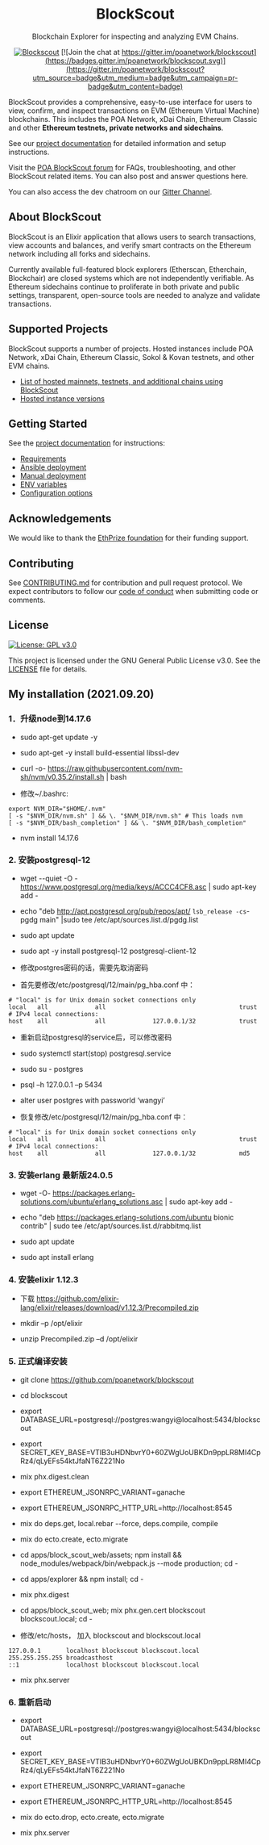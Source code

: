 <h1 align="center">BlockScout</h1>
<p align="center">Blockchain Explorer for inspecting and analyzing EVM Chains.</p>
<div align="center">

[![Blockscout](https://github.com/blockscout/blockscout/workflows/Blockscout/badge.svg?branch=master)](https://github.com/blockscout/blockscout/actions) [![Join the chat at https://gitter.im/poanetwork/blockscout](https://badges.gitter.im/poanetwork/blockscout.svg)](https://gitter.im/poanetwork/blockscout?utm_source=badge&utm_medium=badge&utm_campaign=pr-badge&utm_content=badge)

</div>

BlockScout provides a comprehensive, easy-to-use interface for users to view, confirm, and inspect transactions on EVM (Ethereum Virtual Machine) blockchains. This includes the POA Network, xDai Chain, Ethereum Classic and other **Ethereum testnets, private networks and sidechains**.

See our [project documentation](https://docs.blockscout.com/) for detailed information and setup instructions.

Visit the [POA BlockScout forum](https://forum.poa.network/c/blockscout) for FAQs, troubleshooting, and other BlockScout related items. You can also post and answer questions here.

You can also access the dev chatroom on our [Gitter Channel](https://gitter.im/poanetwork/blockscout).

## About BlockScout

BlockScout is an Elixir application that allows users to search transactions, view accounts and balances, and verify smart contracts on the Ethereum network including all forks and sidechains.

Currently available full-featured block explorers (Etherscan, Etherchain, Blockchair) are closed systems which are not independently verifiable.  As Ethereum sidechains continue to proliferate in both private and public settings, transparent, open-source tools are needed to analyze and validate transactions.

## Supported Projects

BlockScout supports a number of projects. Hosted instances include POA Network, xDai Chain, Ethereum Classic, Sokol & Kovan testnets, and other EVM chains. 

- [List of hosted mainnets, testnets, and additional chains using BlockScout](https://docs.blockscout.com/for-projects/supported-projects)
- [Hosted instance versions](https://docs.blockscout.com/about/use-cases/hosted-blockscout)


## Getting Started

See the [project documentation](https://docs.blockscout.com/) for instructions:
- [Requirements](https://docs.blockscout.com/for-developers/information-and-settings/requirements)
- [Ansible deployment](https://docs.blockscout.com/for-developers/ansible-deployment)
- [Manual deployment](https://docs.blockscout.com/for-developers/manual-deployment)
- [ENV variables](https://docs.blockscout.com/for-developers/information-and-settings/env-variables)
- [Configuration options](https://docs.blockscout.com/for-developers/configuration-options)


## Acknowledgements

We would like to thank the [EthPrize foundation](http://ethprize.io/) for their funding support.

## Contributing

See [CONTRIBUTING.md](CONTRIBUTING.md) for contribution and pull request protocol. We expect contributors to follow our [code of conduct](CODE_OF_CONDUCT.md) when submitting code or comments.

## License

[![License: GPL v3.0](https://img.shields.io/badge/License-GPL%20v3-blue.svg)](https://www.gnu.org/licenses/gpl-3.0)

This project is licensed under the GNU General Public License v3.0. See the [LICENSE](LICENSE) file for details.

## My installation (2021.09.20)

### 1．升级node到14.17.6

* sudo apt-get update -y
* sudo apt-get -y install build-essential libssl-dev
* curl -o- https://raw.githubusercontent.com/nvm-sh/nvm/v0.35.2/install.sh | bash

* 修改~/.bashrc:
```
export NVM_DIR="$HOME/.nvm"
[ -s "$NVM_DIR/nvm.sh" ] && \. "$NVM_DIR/nvm.sh" # This loads nvm
[ -s "$NVM_DIR/bash_completion" ] && \. "$NVM_DIR/bash_completion" 
```
* nvm install 14.17.6

### 2. 安装postgresql-12

* wget --quiet -O - https://www.postgresql.org/media/keys/ACCC4CF8.asc | sudo apt-key add -
* echo "deb http://apt.postgresql.org/pub/repos/apt/ `lsb_release -cs`-pgdg main" |sudo tee  /etc/apt/sources.list.d/pgdg.list

* sudo apt update
* sudo apt -y install postgresql-12 postgresql-client-12

* 修改postgres密码的话，需要先取消密码

* 首先要修改/etc/postgresql/12/main/pg_hba.conf 中：
```
# "local" is for Unix domain socket connections only
local   all             all                                     trust
# IPv4 local connections:
host    all             all             127.0.0.1/32            trust
```
* 重新启动postgresql的service后，可以修改密码
* sudo systemctl start(stop) postgresql.service
* sudo su - postgres
* psql –h 127.0.0.1 –p 5434
* alter user postgres with passworld ‘wangyi’

* 恢复修改/etc/postgresql/12/main/pg_hba.conf 中：
```
# "local" is for Unix domain socket connections only
local   all             all                                     trust
# IPv4 local connections:
host    all             all             127.0.0.1/32            md5
```

### 3. 安装erlang 最新版24.0.5

* wget -O- https://packages.erlang-solutions.com/ubuntu/erlang_solutions.asc | sudo apt-key add -
* echo "deb https://packages.erlang-solutions.com/ubuntu bionic contrib" | sudo tee /etc/apt/sources.list.d/rabbitmq.list

* sudo apt update
* sudo apt install erlang

### 4. 安装elixir 1.12.3

* 下载 https://github.com/elixir-lang/elixir/releases/download/v1.12.3/Precompiled.zip

* mkdir –p /opt/elixir
* unzip Precompiled.zip –d /opt/elixir

### 5. 正式编译安装

* git clone https://github.com/poanetwork/blockscout
* cd blockscout

* export DATABASE_URL=postgresql://postgres:wangyi@localhost:5434/blockscout
* export SECRET_KEY_BASE=VTIB3uHDNbvrY0+60ZWgUoUBKDn9ppLR8MI4CpRz4/qLyEFs54ktJfaNT6Z221No

* mix phx.digest.clean

* export ETHEREUM_JSONRPC_VARIANT=ganache
* export ETHEREUM_JSONRPC_HTTP_URL=http://localhost:8545

* mix do deps.get, local.rebar --force, deps.compile, compile
* mix do ecto.create, ecto.migrate

* cd apps/block_scout_web/assets; npm install && node_modules/webpack/bin/webpack.js --mode production; cd -
* cd apps/explorer && npm install; cd -
* mix phx.digest
* cd apps/block_scout_web; mix phx.gen.cert blockscout blockscout.local; cd -

* 修改/etc/hosts， 加入 blockscout and blockscout.local 
```
127.0.0.1       localhost blockscout blockscout.local
255.255.255.255 broadcasthost
::1             localhost blockscout blockscout.local
```
* mix phx.server

### 6. 重新启动

* export DATABASE_URL=postgresql://postgres:wangyi@localhost:5434/blockscout
* export SECRET_KEY_BASE=VTIB3uHDNbvrY0+60ZWgUoUBKDn9ppLR8MI4CpRz4/qLyEFs54ktJfaNT6Z221No

* export ETHEREUM_JSONRPC_VARIANT=ganache
* export ETHEREUM_JSONRPC_HTTP_URL=http://localhost:8545

* mix do ecto.drop, ecto.create, ecto.migrate
* mix phx.server

